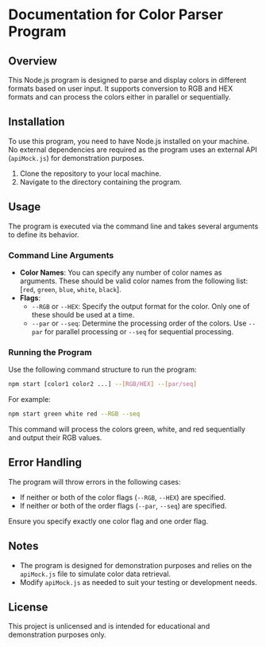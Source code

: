 # Documentation for Color Parser Program

## Overview

This Node.js program is designed to parse and display colors in different formats based on user input. It supports conversion to RGB and HEX formats and can process the colors either in parallel or sequentially.

## Installation

To use this program, you need to have Node.js installed on your machine. No external dependencies are required as the program uses an external API (`apiMock.js`) for demonstration purposes.

1. Clone the repository to your local machine.
2. Navigate to the directory containing the program.

## Usage

The program is executed via the command line and takes several arguments to define its behavior.

### Command Line Arguments

-   **Color Names**: You can specify any number of color names as arguments. These should be valid color names from the following list: [`red`, `green`, `blue`, `white`, `black`].
-   **Flags**:
    -   `--RGB` or `--HEX`: Specify the output format for the color. Only one of these should be used at a time.
    -   `--par` or `--seq`: Determine the processing order of the colors. Use `--par` for parallel processing or `--seq` for sequential processing.

### Running the Program

Use the following command structure to run the program:

```bash
npm start [color1 color2 ...] --[RGB/HEX] --[par/seq]
```

For example:

```bash
npm start green white red --RGB --seq
```

This command will process the colors green, white, and red sequentially and output their RGB values.

## Error Handling

The program will throw errors in the following cases:

-   If neither or both of the color flags (`--RGB`, `--HEX`) are specified.
-   If neither or both of the order flags (`--par`, `--seq`) are specified.

Ensure you specify exactly one color flag and one order flag.

## Notes

-   The program is designed for demonstration purposes and relies on the `apiMock.js` file to simulate color data retrieval.
-   Modify `apiMock.js` as needed to suit your testing or development needs.

## License

This project is unlicensed and is intended for educational and demonstration purposes only.
